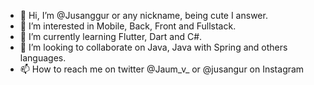 - 👋 Hi, I’m @Jusanggur or any nickname, being cute I answer.
- 👀 I’m interested in Mobile, Back, Front and Fullstack.
- 🌱 I’m currently learning Flutter, Dart and C#.
- 💞️ I’m looking to collaborate on Java, Java with Spring and others languages.
- 📫 How to reach me on twitter @Jaum_v_ or @jusangur on Instagram

<!---
Jusanggur/Jusanggur is a ✨ special ✨ repository because its `README.md` (this file) appears on your GitHub profile.
You can click the Preview link to take a look at your changes.
--->

